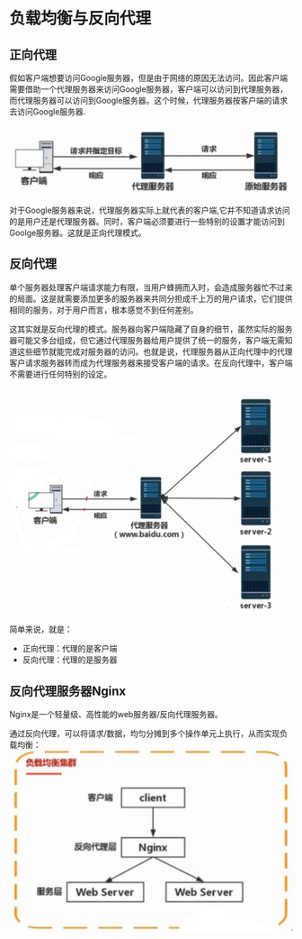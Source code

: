 # 负载均衡与反向代理

## 正向代理

假如客户端想要访问Google服务器，但是由于网络的原因无法访问。因此客户端需要借助一个代理服务器来访问Google服务器，客户端可以访问到代理服务器，而代理服务器可以访问到Google服务器。这个时候，代理服务器按客户端的请求去访问Google服务器.

![forward](img/forward.jpg)

对于Google服务器来说，代理服务器实际上就代表的客户端,它并不知道请求访问的是用户还是代理服务器。同时，客户端必须要进行一些特别的设置才能访问到Goolge服务器。这就是正向代理模式。

## 反向代理

单个服务器处理客户端请求能力有限，当用户蜂拥而入时，会造成服务器忙不过来的局面。这是就需要添加更多的服务器来共同分担成千上万的用户请求，它们提供相同的服务，对于用户而言，根本感觉不到任何差别。

这其实就是反向代理的模式。服务器向客户端隐藏了自身的细节，虽然实际的服务器可能又多台组成，但它通过代理服务器给用户提供了统一的服务，客户端无需知道这些细节就能完成对服务器的访问。也就是说，代理服务器从正向代理中的代理客户请求服务器转而成为代理服务器来接受客户端的请求。在反向代理中，客户端不需要进行任何特别的设定。

![backward](img/backward.jpg)

简单来说，就是：
  * 正向代理：代理的是客户端
  * 反向代理：代理的是服务器

## 反向代理服务器Nginx

Nginx是一个轻量级、高性能的web服务器/反向代理服务器。

通过反向代理，可以将请求/数据，均匀分摊到多个操作单元上执行，从而实现负载均衡：
![](img/balance.jpg)
